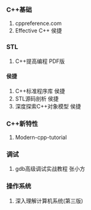 ### C++基础
1. cppreference.com
2. Effective C++  侯捷

### STL
1. C++提高编程  PDF版

#### 侯捷
1. C++标准程序库 侯捷 
2. STL源码剖析         侯捷
3. 深度探索C++对象模型  侯捷

### C++新特性
1. Modern-cpp-tutorial

### 调试
1. gdb高级调试实战教程  张小方

### 操作系统
1. 深入理解计算机系统(第三版)

